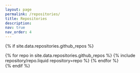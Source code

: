 ```yaml
---
layout: page
permalink: /repositories/
title: Repositories
description:
nav: true
nav_order: 4
---
```


<!-- ## GitHub users -->

<!-- {% if site.data.repositories.github_users %} -->

<!-- <div class="repositories d-flex flex-wrap flex-md-row flex-column justify-content-between align-items-center"> -->
<!--   {% for user in site.data.repositories.github_users %} -->
<!--     {% include repository/repo_user.liquid username=user %} -->
<!--   {% endfor %} -->
<!-- </div> -->

<!-- {% endif %} -->

<!-- --- -->

<!-- ## GitHub Repositories -->

{% if site.data.repositories.github_repos %}

<div class="repositories d-flex flex-wrap flex-md-row flex-column justify-content-between align-items-center">
  {% for repo in site.data.repositories.github_repos %}
    {% include repository/repo.liquid repository=repo %}
  {% endfor %}
</div>
{% endif %}
